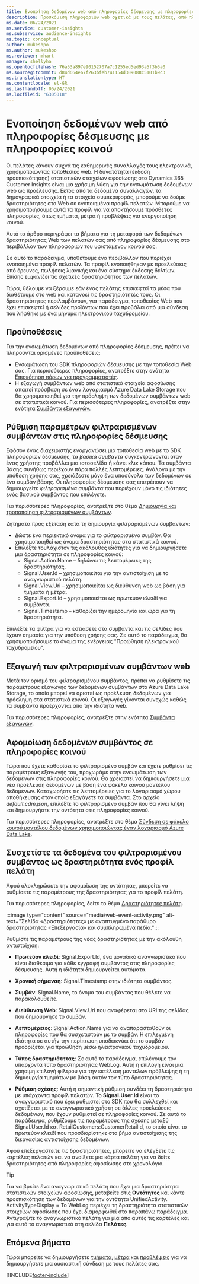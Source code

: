 ```yaml
---
title: Ενοποίηση δεδομένων web από πληροφορίες δέσμευσης με πληροφορίες κοινού
description: Προσκόμιση πληροφοριών web σχετικά με τους πελάτες, από πληροφορίες δέσμευσης σε πληροφορίες κοινού.
ms.date: 06/24/2021
ms.service: customer-insights
ms.subservice: audience-insights
ms.topic: conceptual
author: mukeshpo
ms.author: mukeshpo
ms.reviewer: mhart
manager: shellyha
ms.openlocfilehash: 76a53a897e90152707a7c1255ed5ed93a5f3b5a0
ms.sourcegitcommit: d84d664e67f263bfeb741154d309088c5101b9c3
ms.translationtype: HT
ms.contentlocale: el-GR
ms.lasthandoff: 06/24/2021
ms.locfileid: "6305018"
---
```

# <a name="integrate-web-data-from-engagement-insights-with-audience-insights"></a>Ενοποίηση δεδομένων web από πληροφορίες δέσμευσης με πληροφορίες κοινού

Οι πελάτες κάνουν συχνά τις καθημερινές συναλλαγές τους ηλεκτρονικά, χρησιμοποιώντας τοποθεσίες web. Η δυνατότητα (έκδοση προεπισκόπησης) στατιστικών στοιχείων αφοσίωσης στο Dynamics 365 Customer Insights είναι μια χρήσιμη λύση για την ενσωμάτωση δεδομένων web ως προέλευσης. Εκτός από τα δεδομένα συναλλαγών, τα δημογραφικά στοιχεία ή τα στοιχεία συμπεριφοράς, μπορούμε να δούμε δραστηριότητες στο Web σε ενοποιημένα προφίλ πελατών. Μπορούμε να χρησιμοποιήσουμε αυτά τα προφίλ για να αποκτήσουμε πρόσθετες πληροφορίες, όπως τμήματα, μέτρα ή προβλέψεις για ενεργοποίηση κοινού.

Αυτό το άρθρο περιγράφει τα βήματα για τη μεταφορά των δεδομένων δραστηριότητας Web των πελατών σας από πληροφορίες δέσμευσης στο περιβάλλον των πληροφοριών του υφιστάμενου κοινού σας.

Σε αυτό το παράδειγμα, υποθέτουμε ένα περιβάλλον που περιέχει ενοποιημένα προφίλ πελατών. Τα προφίλ ενοποιήθηκαν με προελεύσεις από έρευνες, πωλήσεις λιανικής και ένα σύστημα έκδοσης δελτίων. Επίσης εμφανίζει τις σχετικές δραστηριότητες των πελατών. 

Τώρα, θέλουμε να ξέρουμε εάν ένας πελάτης επισκεφτεί τα μέσα που διαθέτουμε στο web και κατανοεί τις δραστηριότητές τους. Οι δραστηριότητες περιλαμβάνουν, για παράδειγμα, τοποθεσίες Web που έχει επισκεφτεί ή σελίδες προϊόντων που έχει προβάλει από μια σύνδεση που λήφθηκε με ένα μήνυμα ηλεκτρονικού ταχυδρομείου.

## <a name="prerequisites"></a>Προϋποθέσεις

Για την ενσωμάτωση δεδομένων από πληροφορίες δέσμευσης, πρέπει να πληρούνται ορισμένες προϋποθέσεις: 

- Ενσωμάτωση του SDK πληροφοριών δέσμευσης με την τοποθεσία Web σας. Για περισσότερες πληροφορίες, ανατρέξτε στην ενότητα [Επισκόπηση πόρων για προγραμματιστές](../engagement-insights/developer-resources.md).
- Η εξαγωγή συμβάντων web από στατιστικά στοιχεία αφοσίωσης απαιτεί πρόσβαση σε έναν λογαριασμό Azure Data Lake Storage που θα χρησιμοποιηθεί για την πρόσληψη των δεδομένων συμβάντων web σε στατιστικά κοινού. Για περισσότερες πληροφορίες, ανατρέξτε στην ενότητα [Συμβάντα εξαγωγών](../engagement-insights/export-events.md).

## <a name="configure-refined-events-in-engagement-insights"></a>Ρύθμιση παραμέτρων φιλτραρισμένων συμβάντων στις πληροφορίες δέσμευσης

Εφόσον ένας διαχειριστής ενοργανώσει μια τοποθεσία web με το SDK πληροφοριών δέσμευσης, τα *βασικά συμβάντα* συγκεντρώνονται όταν ένας χρήστης προβάλλει μια ιστοσελίδα ή κάνει κλικ κάπου. Τα συμβάντα βάσης συνήθως περιέχουν πάρα πολλές λεπτομέρειες. Ανάλογα με την υπόθεση χρήσης σας, χρειάζεστε μόνο ένα υποσύνολο των δεδομένων σε ένα συμβάν βάσης. Οι πληροφορίες δέσμευσης σας επιτρέπουν να δημιουργείτε *φιλτραρισμένα συμβάντα* που περιέχουν μόνο τις ιδιότητες ενός βασικού συμβάντος που επιλέγετε.     

Για περισσότερες πληροφορίες, ανατρέξτε στο θέμα [Δημιουργία και τροποποίηση φιλτραρισμένων συμβάντων](../engagement-insights/refined-events.md).

Ζητήματα προς εξέταση κατά τη δημιουργία φιλτραρισμένων συμβάντων: 

- Δώστε ένα περιεκτικό όνομα για το φιλτραρισμένο συμβάν. Θα χρησιμοποιηθεί ως όνομα δραστηριότητας στα στατιστικά κοινού.
- Επιλέξτε τουλάχιστον τις ακόλουθες ιδιότητες για να δημιουργήσετε μια δραστηριότητα σε πληροφορίες κοινού: 
    - Signal.Action.Name – δηλώνει τις λεπτομέρειες της δραστηριότητας.
    - Signal.User.Id – χρησιμοποιείται για την αντιστοίχιση με το αναγνωριστικό πελάτη.
    - Signal.View.Uri – χρησιμοποιείται ως διεύθυνση web ως βάση για τμήματα ή μέτρα.
    - Signal.Export.Id – χρησιμοποιείται ως πρωτεύον κλειδί για συμβάντα.
    - Signal.Timestamp – καθορίζει την ημερομηνία και ώρα για τη δραστηριότητα.

Επιλέξτε τα φίλτρα για να εστιάσετε στα συμβάντα και τις σελίδες που έχουν σημασία για την υπόθεση χρήσης σας. Σε αυτό το παράδειγμα, θα χρησιμοποιήσουμε το όνομα της ενέργειας "Προώθηση ηλεκτρονικού ταχυδρομείου".

## <a name="export-the-refined-web-events"></a>Εξαγωγή των φιλτραρισμένων συμβάντων web 

Μετά τον ορισμό του φιλτραρισμένου συμβάντος, πρέπει να ρυθμίσετε τις παραμέτρους εξαγωγής των δεδομένων συμβάντων στο Azure Data Lake Storage, το οποίο μπορεί να οριστεί ως προέλευση δεδομένων για πρόσληψη στα στατιστικά κοινού. Οι εξαγωγές γίνονται συνεχώς καθώς τα συμβάντα προέρχονται από την ιδιότητα web.

Για περισσότερες πληροφορίες, ανατρέξτε στην ενότητα [Συμβάντα εξαγωγών](../engagement-insights/export-events.md).

## <a name="ingest-event-data-to-audience-insights"></a>Αφομοίωση δεδομένων συμβάντος σε πληροφορίες κοινού

Τώρα που έχετε καθορίσει το φιλτραρισμένο συμβάν και έχετε ρυθμίσει τις παραμέτρους εξαγωγής του, προχωράμε στην ενσωμάτωση των δεδομένων στις πληροφορίες κοινού. Θα χρειαστεί να δημιουργήσετε μια νέα προέλευση δεδομένων με βάση ένα φάκελο κοινού μοντέλου δεδομένων. Καταχωρήστε τις λεπτομέρειες για το λογαριασμό χώρου αποθήκευσης στον οποίο εξαγάγετε τα συμβάντα. Στο αρχείο *default.cdm.json*, επιλέξτε το φιλτραρισμένο συμβάν που θα γίνει λήψη και δημιουργήστε την οντότητα στις πληροφορίες κοινού.

Για περισσότερες πληροφορίες, ανατρέξτε στο θέμα [Σύνδεση σε φάκελο κοινού μοντέλου δεδομένων χρησιμοποιώντας έναν λογαριασμό Azure Data Lake](connect-common-data-model.md).


## <a name="relate-refined-event-data-as-an-activity-of-a-customer-profile"></a>Συσχετίστε τα δεδομένα του φιλτραρισμένου συμβάντος ως δραστηριότητα ενός προφίλ πελάτη

Αφού ολοκληρώσετε την αφομοίωση της οντότητας, μπορείτε να ρυθμίσετε τις παραμέτρους της δραστηριότητας για το προφίλ πελάτη.

Για περισσότερες πληροφορίες, δείτε το θέμα [Δραστηριότητες πελάτη](activities.md).

:::image type="content" source="media/web-event-activity.png" alt-text="Σελίδα «Δραστηριότητες» με αναπτυγμένο παράθυρο δραστηριότητας «Επεξεργασία» και συμπληρωμένα πεδία.":::

Ρυθμίστε τις παραμέτρους της νέας δραστηριότητας με την ακόλουθη αντιστοίχιση: 

- **Πρωτεύον κλειδί**: Signal.Export.Id, ένα μοναδικό αναγνωριστικό που είναι διαθέσιμο για κάθε εγγραφή συμβάντος στις πληροφορίες δέσμευσης. Αυτή η ιδιότητα δημιουργείται αυτόματα.

- **Χρονική σήμανση**: Signal.Timestamp στην ιδιότητα συμβάντος.

- **Συμβάν**: Signal.Name, το όνομα του συμβάντος που θέλετε να παρακολουθείτε.

- **Διεύθυνση Web**: Signal.View.Uri που αναφέρεται στο URI της σελίδας που δημιούργησε το συμβάν.

- **Λεπτομέρειες**: Signal.Action.Name για να αναπαρασταθούν οι πληροφορίες που θα συσχετιστούν με το συμβάν. Η επιλεγμένη ιδιότητα σε αυτήν την περίπτωση υποδεικνύει ότι το συμβάν προορίζεται για προώθηση μέσω ηλεκτρονικού ταχυδρομείου.

- **Τύπος δραστηριότητας**: Σε αυτό το παράδειγμα, επιλέγουμε τον υπάρχοντα τύπο δραστηριότητας WebLog. Αυτή η επιλογή είναι μια χρήσιμη επιλογή φίλτρου για την εκτέλεση μοντέλων πρόβλεψης ή τη δημιουργία τμημάτων με βάση αυτόν τον τύπο δραστηριότητας.

- **Ρύθμιση σχέσης**: Αυτή η σημαντική ρύθμιση συνδέει τη δραστηριότητα με υπάρχοντα προφίλ πελατών. Το **Signal.User.Id** είναι το αναγνωριστικό που έχει ρυθμιστεί στο SDK που θα συλλεχθεί και σχετίζεται με το αναγνωριστικό χρήστη σε άλλες προελεύσεις δεδομένων, που έχουν ρυθμιστεί σε πληροφορίες κοινού. Σε αυτό το παράδειγμα, ρυθμίζουμε τις παραμέτρους της σχέσης μεταξύ Signal.User.Id και RetailCustomers:CustomerRetailId, το οποίο είναι το πρωτεύον κλειδί που προσδιορίστηκε στο βήμα αντιστοίχισης της διεργασίας αντιστοίχισης δεδομένων.

Αφού επεξεργαστείτε τις δραστηριότητες, μπορείτε να ελέγξετε τις καρτέλες πελατών και να ανοίξετε μια κάρτα πελάτη για να δείτε δραστηριότητες από πληροφορίες αφοσίωσης στο χρονολόγιο. 

> [!TIP]
> Για να βρείτε ένα αναγνωριστικό πελάτη που έχει μια δραστηριότητα στατιστικών στοιχείων αφοσίωσης, μεταβείτε στις **Οντότητες** και κάντε προεπισκόπηση των δεδομένων για την οντότητα UnifiedActivity. ActivityTypeDisplay = Το WebLog περιέχει τη δραστηριότητα στατιστικών στοιχείων αφοσίωσης που έχει διαμορφωθεί στο παραπάνω παράδειγμα. Αντιγράψτε το αναγνωριστικό πελάτη για μία από αυτές τις καρτέλες και για αυτό το αναγνωριστικό στη σελίδα **Πελάτες**.

## <a name="next-steps"></a>Επόμενα βήματα

Τώρα μπορείτε να δημιουργήσετε [τμήματα](segments.md), [μέτρα](measures.md) και [προβλέψεις](predictions.md) για να δημιουργήσετε μια ουσιαστική σύνδεση με τους πελάτες σας.


[!INCLUDE[footer-include](../includes/footer-banner.md)]
